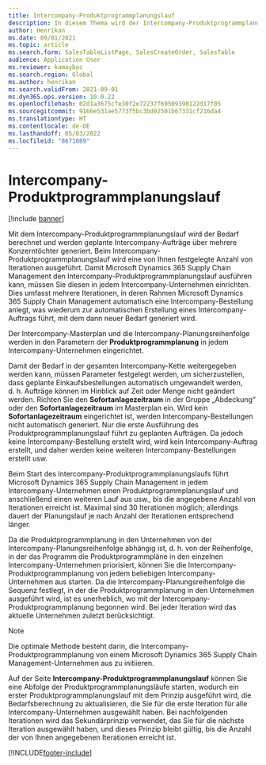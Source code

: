 ```yaml
---
title: Intercompany-Produktprogrammplanungslauf
description: In diesem Thema wird der Intercompany-Produktprogrammplanungslauf erläutert.
author: Henrikan
ms.date: 09/01/2021
ms.topic: article
ms.search.form: SalesTableListPage, SalesCreateOrder, SalesTable
audience: Application User
ms.reviewer: kamaybac
ms.search.region: Global
ms.author: henrikan
ms.search.validFrom: 2021-09-01
ms.dyn365.ops.version: 10.0.22
ms.openlocfilehash: 02d1a3675cfe30f2e72237f69509398122d17f05
ms.sourcegitcommit: 9166e531ae5773f5bc3bd02501b67331cf216da4
ms.translationtype: HT
ms.contentlocale: de-DE
ms.lasthandoff: 05/03/2022
ms.locfileid: "8671869"
---
```

# <a name="intercompany-master-scheduling"></a>Intercompany-Produktprogrammplanungslauf

[!include [banner](../../includes/banner.md)]

Mit dem Intercompany-Produktprogrammplanungslauf wird der Bedarf berechnet und werden geplante Intercompany-Aufträge über mehrere Konzerntöchter generiert. Beim Intercompany-Produktprogrammplanungslauf wird eine von Ihnen festgelegte Anzahl von Iterationen ausgeführt. Damit Microsoft Dynamics 365 Supply Chain Management den Intercompany-Produktprogrammplanungslauf ausführen kann, müssen Sie diesen in jedem Intercompany-Unternehmen einrichten. Dies umfasst mehrere Iterationen, in deren Rahmen Microsoft Dynamics 365 Supply Chain Management automatisch eine Intercompany-Bestellung anlegt, was wiederum zur automatischen Erstellung eines Intercompany-Auftrags führt, mit dem dann neuer Bedarf generiert wird.

Der Intercompany-Masterplan und die Intercompany-Planungsreihenfolge werden in den Parametern der **Produktprogrammplanung** in jedem Intercompany-Unternehmen eingerichtet.

Damit der Bedarf in der gesamten Intercompany-Kette weitergegeben werden kann, müssen Parameter festgelegt werden, um sicherzustellen, dass geplante Einkaufsbestellungen automatisch umgewandelt werden, d. h. Aufträge können im Hinblick auf Zeit oder Menge nicht geändert werden. Richten Sie den **Sofortanlagezeitraum** in der Gruppe „Abdeckung“ oder den **Sofortanlagezeitraum** im Masterplan ein. Wird kein **Sofortanlagezeitraum** eingerichtet ist, werden Intercompany-Bestellungen nicht automatisch generiert. Nur die erste Ausführung des Produktprogrammplanungslauf führt zu geplanten Aufträgen. Da jedoch keine Intercompany-Bestellung erstellt wird, wird kein Intercompany-Auftrag erstellt, und daher werden keine weiteren Intercompany-Bestellungen erstellt usw.

Beim Start des Intercompany-Produktprogrammplanungslaufs führt Microsoft Dynamics 365 Supply Chain Management in jedem Intercompany-Unternehmen einen Produktprogrammplanungslauf und anschließend einen weiteren Lauf aus usw., bis die angegebene Anzahl von Iterationen erreicht ist. Maximal sind 30 Iterationen möglich; allerdings dauert der Planungslauf je nach Anzahl der Iterationen entsprechend länger.

Da die Produktprogrammplanung in den Unternehmen von der Intercompany-Planungsreihenfolge abhängig ist, d. h. von der Reihenfolge, in der das Programm die Produktprogrammpläne in den einzelnen Intercompany-Unternehmen priorisiert, können Sie die Intercompany-Produktprogrammplanung von jedem beliebigen Intercompany-Unternehmen aus starten. Da die Intercompany-Planungsreihenfolge die Sequenz festlegt, in der die Produktprogrammplanung in den Unternehmen ausgeführt wird, ist es unerheblich, wo mit der Intercompany-Produktprogrammplanung begonnen wird. Bei jeder Iteration wird das aktuelle Unternehmen zuletzt berücksichtigt.

> [!NOTE]
> Die optimale Methode besteht darin, die Intercompany-Produktprogrammplanung von einem Microsoft Dynamics 365 Supply Chain Management-Unternehmen aus zu initiieren.

Auf der Seite **Intercompany-Produktprogrammplanungslauf** können Sie eine Abfolge der Produktprogrammplanungsläufe starten, wodurch ein erster Produktprogrammplanungslauf mit dem Prinzip ausgeführt wird, die Bedarfsberechnung zu aktualisieren, die Sie für die erste Iteration für alle Intercompany-Unternehmen ausgewählt haben. Bei nachfolgenden Iterationen wird das Sekundärprinzip verwendet, das Sie für die nächste Iteration ausgewählt haben, und dieses Prinzip bleibt gültig, bis die Anzahl der von Ihnen angegebenen Iterationen erreicht ist.

[!INCLUDE[footer-include](../../includes/footer-banner.md)]
